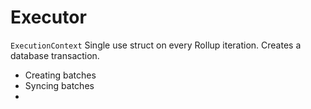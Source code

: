 # Executor


`ExecutionContext` Single use struct on every Rollup iteration. Creates a database transaction.

* Creating batches
* Syncing batches
* 